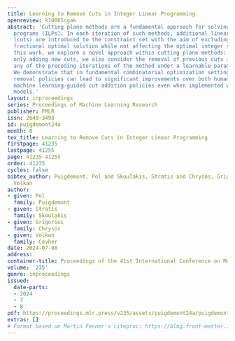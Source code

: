 ```yaml
---
title: Learning to Remove Cuts in Integer Linear Programming
openreview: k10805cgak
abstract: 'Cutting plane methods are a fundamental approach for solving integer linear
  programs (ILPs). In each iteration of such methods, additional linear constraints
  (cuts) are introduced to the constraint set with the aim of excluding the previous
  fractional optimal solution while not affecting the optimal integer solution. In
  this work, we explore a novel approach within cutting plane methods: instead of
  only adding new cuts, we also consider the removal of previous cuts introduced at
  any of the preceding iterations of the method under a learnable parametric criteria.
  We demonstrate that in fundamental combinatorial optimization settings such cut
  removal policies can lead to significant improvements over both human-based and
  machine learning-guided cut addition policies even when implemented with simple
  models.'
layout: inproceedings
series: Proceedings of Machine Learning Research
publisher: PMLR
issn: 2640-3498
id: puigdemont24a
month: 0
tex_title: Learning to Remove Cuts in Integer Linear Programming
firstpage: 41235
lastpage: 41255
page: 41235-41255
order: 41235
cycles: false
bibtex_author: Puigdemont, Pol and Skoulakis, Stratis and Chrysos, Grigorios and Cevher,
  Volkan
author:
- given: Pol
  family: Puigdemont
- given: Stratis
  family: Skoulakis
- given: Grigorios
  family: Chrysos
- given: Volkan
  family: Cevher
date: 2024-07-08
address:
container-title: Proceedings of the 41st International Conference on Machine Learning
volume: '235'
genre: inproceedings
issued:
  date-parts:
  - 2024
  - 7
  - 8
pdf: https://proceedings.mlr.press/v235/assets/puigdemont24a/puigdemont24a.pdf
extras: []
# Format based on Martin Fenner's citeproc: https://blog.front-matter.io/posts/citeproc-yaml-for-bibliographies/
---
```

